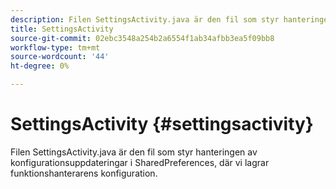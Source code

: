 ```yaml
---
description: Filen SettingsActivity.java är den fil som styr hanteringen av konfigurationsuppdateringar i SharedPreferences, där vi lagrar funktionshanterarens konfiguration.
title: SettingsActivity
source-git-commit: 02ebc3548a254b2a6554f1ab34afbb3ea5f09bb8
workflow-type: tm+mt
source-wordcount: '44'
ht-degree: 0%

---
```


# SettingsActivity {#settingsactivity}

Filen SettingsActivity.java är den fil som styr hanteringen av konfigurationsuppdateringar i SharedPreferences, där vi lagrar funktionshanterarens konfiguration.
